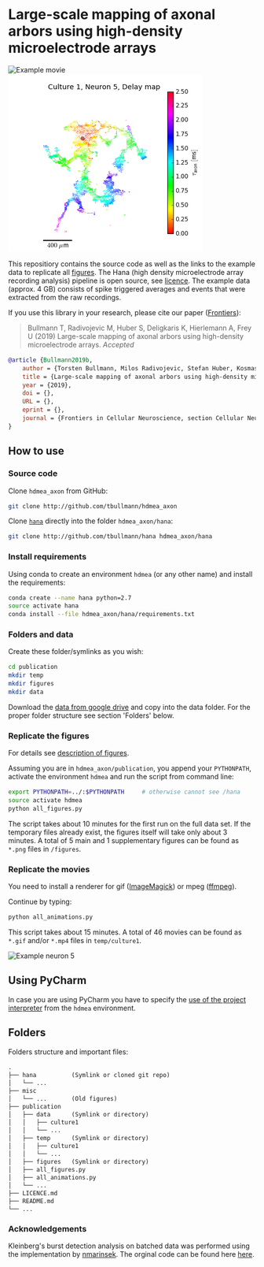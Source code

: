 # Large-scale mapping of axonal arbors using high-density microelectrode arrays

![Example movie ](neuron5.gif) ![Example axon](neuron5.png)

This repositiory contains the source code as well as the links to the example data to replicate all [figures](publication2/README.md). 
The Hana (high density microelectrode array recording analysis) pipeline is open source, see [licence](LICENCE.md).
The example data (approx. 4 GB) consists of spike triggered averages and events that were extracted from the raw recordings.  

If you use this library in your research, please cite our paper ([Frontiers](???)):

> Bullmann T, Radivojevic M, Huber S, Deligkaris K, Hierlemann A, Frey U (2019) Large-scale mapping of axonal arbors using high-density microelectrode arrays. _Accepted_

```bib
@article {Bullmann2019b,
	author = {Torsten Bullmann, Milos Radivojevic, Stefan Huber, Kosmas Deligkaris, Andreas Reinhold Hierlemann, Urs Frey},
	title = {Large-scale mapping of axonal arbors using high-density microelectrode arrays},
	year = {2019},
	doi = {},
	URL = {},
	eprint = {},
	journal = {Frontiers in Cellular Neuroscience, section Cellular Neurophysiology}
}
```


## How to use

### Source code

Clone ```hdmea_axon``` from GitHub:

```bash
git clone http://github.com/tbullmann/hdmea_axon
```

Clone [```hana```](http://github.com/tbullmann/hana) directly into the folder ```hdmea_axon/hana```:

```bash
git clone http://github.com/tbullmann/hana hdmea_axon/hana
```

### Install requirements

Using conda to create an environment ```hdmea``` (or any other name) and install the requirements:
```bash
conda create --name hana python=2.7
source activate hana
conda install --file hdmea_axon/hana/requirements.txt
```

### Folders and data

Create these folder/symlinks as you wish:
```bash
cd publication
mkdir temp 
mkdir figures
mkdir data
```

Download the [data from google drive](???) and copy into the data folder. For the proper folder structure see section 'Folders' below.

### Replicate the figures

For details see [description of figures](publication/README.md).

Assuming you are in ```hdmea_axon/publication```, you append your ```PYTHONPATH```, activate the environment ```hdmea``` and run the script from command line:
```bash
export PYTHONPATH=../:$PYTHONPATH     # otherwise cannot see /hana
source activate hdmea 
python all_figures.py 
```
The script takes about 10 minutes for the first run on the full data set.
If the temporary files already exist, the figures itself will take only about 3 minutes.
A total of 5 main and 1 supplementary figures can be found as ```*.png``` files in ```/figures```.

### Replicate the movies

You need to install a renderer for gif ([ImageMagick](https://www.imagemagick.org/script/download.php)) or mpeg ([ffmpeg](https://ffmpeg.org/download.html)). 

Continue by typing:
```bash
python all_animations.py
```
This script takes about 15 minutes. A total of 46 movies can be found as ```*.gif``` and/or ```*.mp4``` files in ```temp/culture1```.

![Example neuron 5](neuron5.gif)


## Using PyCharm

In case you are using PyCharm you have to specify the [use of the project interpreter](hdmea_env_in_pycharm.jpg) from the ```hdmea``` environment.

## Folders
Folders structure and important files:
```
.
├── hana          (Symlink or cloned git repo)
│   └── ...
├── misc           
│   └── ...       (Old figures)
├── publication
│   ├── data      (Symlink or directory)
│   │   ├── culture1  
│   │   └── ...
│   ├── temp      (Symlink or directory)
│   │   ├── culture1  
│   │   └── ...
│   ├── figures   (Symlink or directory)
│   ├── all_figures.py
│   ├── all_animations.py
│   └── ...
├── LICENCE.md
├── README.md
└── ...
```

### Acknowledgements

Kleinberg's burst detection analysis on batched data was performed using the implementation by [nmarinsek](https://github.com/nmarinsek). 
The orginal code can be found here [here](https://github.com/nmarinsek/burst_detection).